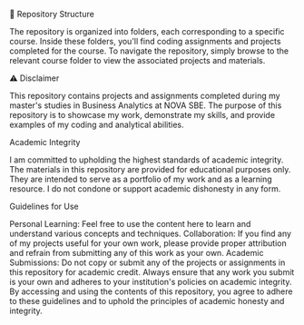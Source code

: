 📁 Repository Structure

The repository is organized into folders, each corresponding to a specific course. Inside these folders, you'll find coding assignments and projects completed for the course. To navigate the repository, simply browse to the relevant course folder to view the associated projects and materials.

⚠ Disclaimer

This repository contains projects and assignments completed during my master's studies in Business Analytics at NOVA SBE. The purpose of this repository is to showcase my work, demonstrate my skills, and provide examples of my coding and analytical abilities.

Academic Integrity

I am committed to upholding the highest standards of academic integrity. The materials in this repository are provided for educational purposes only. They are intended to serve as a portfolio of my work and as a learning resource. I do not condone or support academic dishonesty in any form.

Guidelines for Use

Personal Learning: Feel free to use the content here to learn and understand various concepts and techniques.
Collaboration: If you find any of my projects useful for your own work, please provide proper attribution and refrain from submitting any of this work as your own.
Academic Submissions: Do not copy or submit any of the projects or assignments in this repository for academic credit. Always ensure that any work you submit is your own and adheres to your institution's policies on academic integrity.
By accessing and using the contents of this repository, you agree to adhere to these guidelines and to uphold the principles of academic honesty and integrity.
